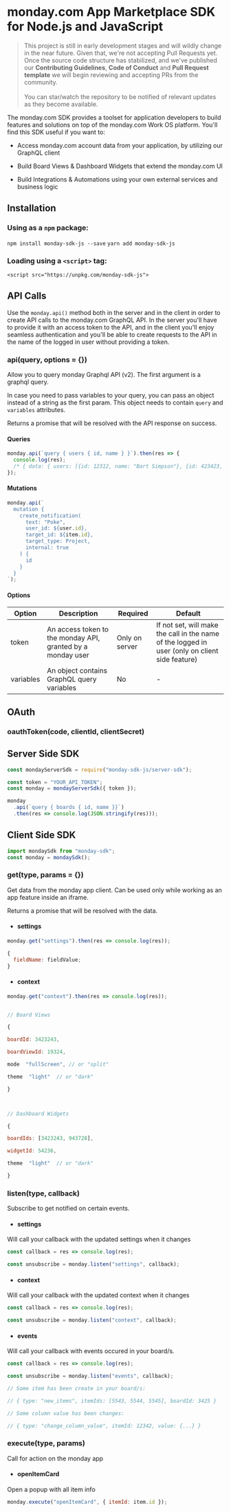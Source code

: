 # monday.com App Marketplace SDK for Node.js and JavaScript

> This project is still in early development stages and will
> wildly change in the near future. Given that, we're not accepting Pull
> Requests yet. Once the source code structure has stabilized, and we've published our **Contributing Guidelines**, **Code of Conduct** and **Pull Request template** we will begin reviewing and accepting PRs from the community.<br/><br/>You can star/watch the repository to be notified of relevant updates as they become available.

The monday.com SDK provides a toolset for application developers to build features and solutions on top of the monday.com Work OS platform. You'll find this SDK useful if you want to:

- Access monday.com account data from your application, by utilizing our GraphQL client

- Build Board Views & Dashboard Widgets that extend the monday.com UI
- Build Integrations & Automations using your own external services and business logic

## Installation

### Using as a `npm` package:

`npm install monday-sdk-js --save`
`yarn add monday-sdk-js`

### Loading using a `<script>` tag:

`<script src="https://unpkg.com/monday-sdk-js">`

## API Calls

Use the `monday.api()` method both in the server and in the client in order to create API calls to the monday.com GraphQL API. In the server you'll have to provide it with an access token to the API, and in the client you'll enjoy seamless authentication and you'll be able to create requests to the API in the name of the logged in user without providing a token.

### **api(query, options = {})**

Allow you to query monday Graphql API (v2). The first argument is a graphql query.

In case you need to pass variables to your query, you can pass an object instead of a string as the first param. This object needs to contain `query` and `variables` attributes.

Returns a promise that will be resolved with the API response on success.

#### **Queries**

```javascript
monday.api(`query { users { id, name } }`).then(res => {
  console.log(res);
  /* { data: { users: [{id: 12312, name: "Bart Simpson"}, {id: 423423, name: "Homer Simpson"}] } } */
});
```

#### **Mutations**

```javascript
monday.api(`
  mutation {
    create_notification(
      text: "Poke",
      user_id: ${user.id},
      target_id: ${item.id},
      target_type: Project,
      internal: true
    ) { 
      id 
    }
  }
`);
```

#### **Options**

| Option    | Description                                                 | Required       | Default                                                                                        |
| --------- | ----------------------------------------------------------- | -------------- | ---------------------------------------------------------------------------------------------- |
| token     | An access token to the monday API, granted by a monday user | Only on server | If not set, will make the call in the name of the logged in user (only on client side feature) |
| variables | An object contains GraphQL query variables                  | No             | -                                                                                              |

## OAuth

### **oauthToken(code, clientId, clientSecret)**

## Server Side SDK

```javascript
const mondayServerSdk = require("monday-sdk-js/server-sdk");

const token = "YOUR_API_TOKEN";
const monday = mondayServerSdk({ token });

monday
  .api(`query { boards { id, name }}`)
  .then(res => console.log(JSON.stringify(res)));
```

## Client Side SDK

```javascript
import mondaySdk from "monday-sdk";
const monday = mondaySdk();
```

### **get(type, params = {})**

Get data from the monday app client. Can be used only while working as an app feature inside an iframe.

Returns a promise that will be resolved with the data.

- #### settings

```javascript
monday.get("settings").then(res => console.log(res));
```

```javascript
{
  fieldName: fieldValue;
}
```

- #### context

```javascript
monday.get("context").then(res => console.log(res));
```

```javascript

// Board Views

{

boardId: 3423243,

boardViewId: 19324,

mode  "fullScreen", // or "split"

theme  "light"  // or "dark"

}



// Dashboard Widgets

{

boardIds: [3423243, 943728],

widgetId: 54236,

theme  "light"  // or "dark"

}

```

### **listen(type, callback)**

Subscribe to get notified on certain events.

- #### settings

Will call your callback with the updated settings when it changes

```javascript
const callback = res => console.log(res);

const unsubscribe = monday.listen("settings", callback);
```

- #### context

Will call your callback with the updated context when it changes

```javascript
const callback = res => console.log(res);

const unsubscribe = monday.listen("context", callback);
```

- #### events

Will call your callback with events occured in your board/s.

```javascript
const callback = res => console.log(res);

const unsubscribe = monday.listen("events", callback);

// Some item has been create in your board/s:

// { type: "new_items", itemIds: [5543, 5544, 5545], boardId: 3425 }

// Some column value has been changes:

// { type: "change_column_value", itemId: 12342, value: {...} }
```

### **execute(type, params)**

Call for action on the monday app

- #### openItemCard

Open a popup with all item info

```javascript
monday.execute("openItemCard", { itemId: item.id });
```
